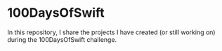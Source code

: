 # 100DaysOfSwift

In this repository, I share the projects I have created (or still working on) during the 100DaysOfSwift challenge.
